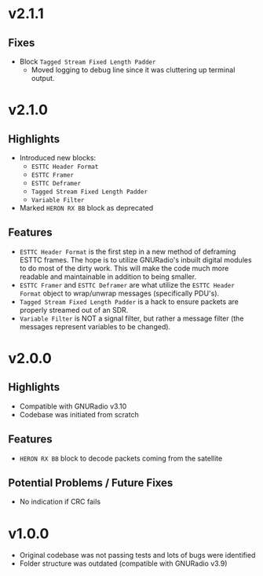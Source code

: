# v2.1.1

## Fixes

- Block `Tagged Stream Fixed Length Padder`
    - Moved logging to debug line since it was cluttering up terminal output.

# v2.1.0

## Highlights

- Introduced new blocks:
    - `ESTTC Header Format`
    - `ESTTC Framer`
    - `ESTTC Deframer`
    - `Tagged Stream Fixed Length Padder`
    - `Variable Filter`
- Marked `HERON RX BB` block as deprecated

## Features

- `ESTTC Header Format` is the first step in a new method of deframing ESTTC frames. The hope is to utilize GNURadio's inbuilt digital modules to do most of the dirty work. This will make the code much more readable and maintainable in addition to being smaller.
- `ESTTC Framer` and `ESTTC Deframer` are what utilize the `ESTTC Header Format` object to wrap/unwrap messages (specifically PDU's).
- `Tagged Stream Fixed Length Padder` is a hack to ensure packets are properly streamed out of an SDR.
- `Variable Filter` is NOT a signal filter, but rather a message filter (the messages represent variables to be changed).

# v2.0.0

## Highlights

- Compatible with GNURadio v3.10
- Codebase was initiated from scratch

## Features

- `HERON RX BB` block to decode packets coming from the satellite

## Potential Problems / Future Fixes

- No indication if CRC fails

# v1.0.0

- Original codebase was not passing tests and lots of bugs were identified
- Folder structure was outdated (compatible with GNURadio v3.9)
